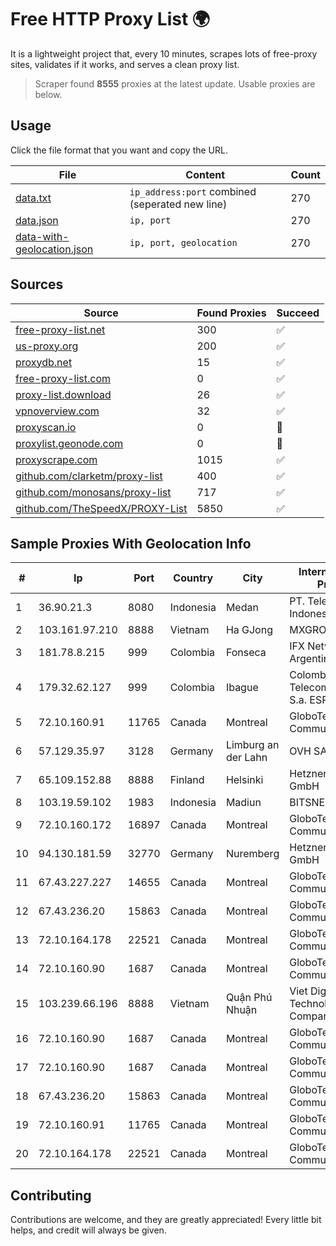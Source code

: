 
# Free HTTP Proxy List 🌍

It is a lightweight project that, every 10 minutes, scrapes lots of free-proxy sites, validates if it works, and serves a clean proxy list.


> Scraper found **8555** proxies at the latest update. Usable proxies are below.

## Usage

Click the file format that you want and copy the URL.


|File|Content|Count|
|----|-------|-----|
|[data.txt](https://raw.githubusercontent.com/themiralay/Proxy-List-World/master/data.txt)|`ip_address:port` combined (seperated new line)|270|
|[data.json](https://raw.githubusercontent.com/themiralay/Proxy-List-World/master/data.json)|`ip, port`|270|
|[data-with-geolocation.json](https://raw.githubusercontent.com/themiralay/Proxy-List-World/master/data-with-geolocation.json)|`ip, port, geolocation`|270|

## Sources

|Source|Found Proxies|Succeed|
|------|-------------|-------|
|[free-proxy-list.net](https://free-proxy-list.net)|300|✅|
|[us-proxy.org](https://www.us-proxy.org)|200|✅|
|[proxydb.net](http://proxydb.net)|15|✅|
|[free-proxy-list.com](https://free-proxy-list.com/?page=&port=&type%5B%5D=http&type%5B%5D=https&up_time=0&search=Search)|0|✅|
|[proxy-list.download](https://www.proxy-list.download/HTTP)|26|✅|
|[vpnoverview.com](https://vpnoverview.com/privacy/anonymous-browsing/free-proxy-servers)|32|✅|
|[proxyscan.io](https://www.proxyscan.io)|0|🚫|
|[proxylist.geonode.com](https://proxylist.geonode.com/api/proxy-list?limit=300&page=1&sort_by=lastChecked&sort_type=desc&protocols=http,https)|0|🚫|
|[proxyscrape.com](https://api.proxyscrape.com/v2/?request=displayproxies&protocol=http&timeout=10000&country=all&ssl=all&anonymity=all)|1015|✅|
|[github.com/clarketm/proxy-list](https://raw.githubusercontent.com/clarketm/proxy-list/master/proxy-list-raw.txt)|400|✅|
|[github.com/monosans/proxy-list](https://raw.githubusercontent.com/monosans/proxy-list/main/proxies/http.txt)|717|✅|
|[github.com/TheSpeedX/PROXY-List](https://raw.githubusercontent.com/TheSpeedX/PROXY-List/master/http.txt)|5850|✅|


## Sample Proxies With Geolocation Info

|#|Ip|Port|Country|City|Internet Service Provider|
|-|--|----|-------|----|-------------------------|
|1|36.90.21.3|8080|Indonesia|Medan|PT. Telekomunikasi Indonesia|
|2|103.161.97.210|8888|Vietnam|Ha GJong|MXGROUP|
|3|181.78.8.215|999|Colombia|Fonseca|IFX Networks Argentina S.R.L|
|4|179.32.62.127|999|Colombia|Ibague|Colombia Telecomunicaciones S.a. ESP|
|5|72.10.160.91|11765|Canada|Montreal|GloboTech Communications|
|6|57.129.35.97|3128|Germany|Limburg an der Lahn|OVH SAS|
|7|65.109.152.88|8888|Finland|Helsinki|Hetzner Online GmbH|
|8|103.19.59.102|1983|Indonesia|Madiun|BITSNET|
|9|72.10.160.172|16897|Canada|Montreal|GloboTech Communications|
|10|94.130.181.59|32770|Germany|Nuremberg|Hetzner Online GmbH|
|11|67.43.227.227|14655|Canada|Montreal|GloboTech Communications|
|12|67.43.236.20|15863|Canada|Montreal|GloboTech Communications|
|13|72.10.164.178|22521|Canada|Montreal|GloboTech Communications|
|14|72.10.160.90|1687|Canada|Montreal|GloboTech Communications|
|15|103.239.66.196|8888|Vietnam|Quận Phú Nhuận|Viet Digital Technology Liability Company|
|16|72.10.160.90|1687|Canada|Montreal|GloboTech Communications|
|17|72.10.160.90|1687|Canada|Montreal|GloboTech Communications|
|18|67.43.236.20|15863|Canada|Montreal|GloboTech Communications|
|19|72.10.160.91|11765|Canada|Montreal|GloboTech Communications|
|20|72.10.164.178|22521|Canada|Montreal|GloboTech Communications|



## Contributing

Contributions are welcome, and they are greatly appreciated! Every
little bit helps, and credit will always be given.

